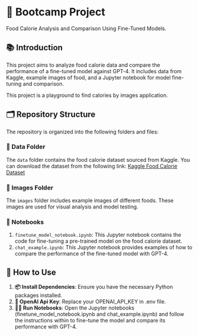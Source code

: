 # 🍔 Bootcamp Project
Food Calorie Analysis and Comparison Using Fine-Tuned Models.

## 📚 Introduction
This project aims to analyze food calorie data and compare the performance of a fine-tuned model against GPT-4. It includes data from Kaggle, example images of food, and a Jupyter notebook for model fine-tuning and comparison.

This project is a playground to find calories by images application.

## 🗂 Repository Structure
The repository is organized into the following folders and files:

### 📁 Data Folder
The `data` folder contains the food calorie dataset sourced from Kaggle. You can download the dataset from the following link:
[Kaggle Food Calorie Dataset](https://www.kaggle.com/datasets/vaishnavivenkatesan/food-and-their-calories)

### 📁 Images Folder
The `images` folder includes example images of different foods. These images are used for visual analysis and model testing.

### 📓 Notebooks
1. `finetune_model_notebook.ipynb`: This Jupyter notebook contains the code for fine-tuning a pre-trained model on the food calorie dataset.
2. `chat_example.ipynb`: This Jupyter notebook provides examples of how to compare the performance of the fine-tuned model with GPT-4.

## 🚀 How to Use
1. **📦 Install Dependencies**: Ensure you have the necessary Python packages installed.
2. **🔑 OpenAI Api Key**: Replace your OPENAI_API_KEY in .env file.
3. **🏃‍♂️ Run Notebooks**: Open the Jupyter notebooks (finetune_model_notebook.ipynb and chat_example.ipynb) and follow the instructions within to fine-tune the model and compare its performance with GPT-4.